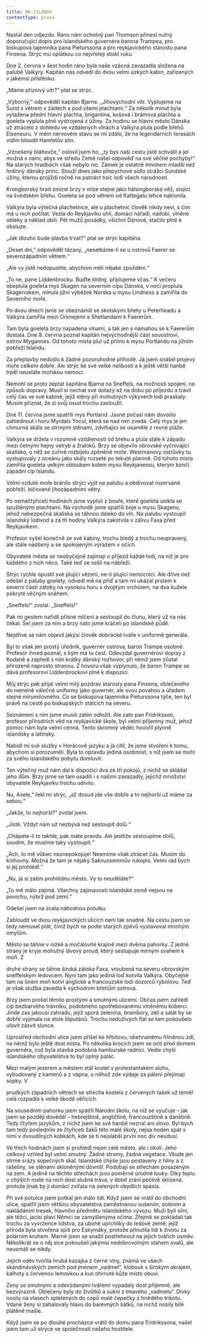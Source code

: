 ```yaml
---
title: NA ISLANDU
contentType: prose
---
```


<section>

Nastal den odjezdu. Ráno nám ochotný pan Thomson přinesl nutný doporučující dopis pro islandského guvernéra barona Trampea, pro biskupova tajemníka pana Pieturssona a pro reykjavíckého starostu pana Finsena. Strýc mu oplátkou co nejvřeleji stiskl ruku.

Dne 2. června v šest hodin ráno byla naše vzácná zavazadla složena na palubě Valkýry. Kapitán nás odvedl do dvou velmi úzkých kabin, zařízených v jakémsi přístěnku.

„Máme příznivý vítr?“ ptal se strýc.

„Výborný,“ odpověděl kapitán Bjarne. „Jihovýchodní vítr. Vyplujeme na Sund s větrem v zádech a pod všemi plachtami.“ Za několik minut byla vytažena přední hlavní plachta, brigantina, košová i brámová plachta a goeleta vyplula plně vystrojená z úžiny. Za hodinu se hlavní město Dánska už ztrácelo z dohledu ve vzdálených vlnách a Valkýra plula podle břehů Elseneuru. V mém nervovém stavu se mi zdálo, že na legendárních terasách vidím bloudit Hamletův stín.

„Vznešený bláhovče,“ oslovil jsem ho, „ty bys naši cestu jistě schválil a jel možná s námi, abys ve středu Země našel odpověď na své věčné pochyby!“ Na starých hradbách však nebylo nic. Zámek je ostatně mnohem mladší než hrdinný dánský princ. Slouží dnes jako přepychové sídlo strážci Sundské úžiny, kterou projíždí ročně na patnáct tisíc lodí všech národností.

Krongborský hrad zmizel brzy v mlze stejné jako hälsingborská věž, stojící na švédském břehu. Goeleta se pod větrem od Kattegatu lehce naklonila.

Valkýra byla výtečná plachetnice, ale u plachetnic člověk nikdy neví, s čím má u nich počítat. Vezla do Reykjavíku uhlí, domácí nářadí, nádobí, vlněné obleky a náklad obilí. Pět mužů posádky, všichni Dánové, stačilo plně k obsluze.

„Jak dlouho bude plavba trvat?“ ptal se strýc kapitána.

„Deset dní,“ odpověděl tázaný, „nesetkáme-li se u ostrovů Faerer se severozápadním větrem.“

„Ale vy jistě nedopustíte, abychom měli nějaké zpoždění.“

„To ne, pane Liddenbrocku. Buďte klidný, připlujeme včas.“ K večeru obeplula goeleta mys Skagen na severním cípu Dánska, v noci proplula Skagerrakem, minula jižní výběžek Norska u mysu Lindness a zamířila do Severního moře.

Po dvou dnech jsme se obeznámili se skotskými břehy u Peterheadu a Valkýra zamířila mezi Orknejemi a Shetlandami k Faererům.

Tam byla goeleta brzy napadena vlnami, a tak jen s námahou se k Faererům dostala. Dne 8. června poznal kapitán nejvýchodnější část souostroví, ostrov Mygannes. Od tohoto místa plul už přímo k mysu Portlandu na jižním pobřeží Islandu.

Za přeplavby nedošlo k žádné pozoruhodné příhodě. Já jsem snášel projevy moře celkem dobře. Ale strýc ke své velké nelibosti a k ještě větší hanbě trpěl neustále mořskou nemocí.

Nemohl se proto zeptat kapitána Bjarna na Sneffels, na možnosti spojení, na způsob dopravy. Musil si nechat své dotazy až na dobu po příjezdu a trávil celý čas ve své kabině, jejíž stěny při mohutných výkyvech lodi praskaly. Musím přiznat, že si svůj osud trochu zasloužil.

Dne 11. června jsme spatřili mys Portland. Jasné počasí nám dovolilo zahlédnout i horu Myrdals Yocul, která se nad ním zvedá. Celý mys je jen chmurná skála se strmými stěnami, zdvihající se osaměle z rovné pláže.

Valkýra se držela v rozumné vzdálenosti od břehu a plula stále k západu mezi četnými hejny velryb a žraloků. Brzy se objevilo obrovské vyčnívající skalisko, o něž se zuřivě rozbíjelo zpěněné moře. Westmanovy ostrůvky tu vystupovaly z oceánu jako skály rozseté po tekuté planině. Od tohoto místa zamířila goeleta velkým obloukem kolem mysu Reykjanessu, kterým končí západní cíp Islandu.

Velmi vzduté moře bránilo strýci vyjít na palubu a obdivovat rozervané pobřeží, bičované jihozápadními větry.

Po osmačtyřiceti hodinách jsme vypluli z bouře, které goeleta unikla se spuštěnými plachtami. Na východě jsme spatřili boje u mysu Skagenu, jehož nebezpečná skaliska se táhnou daleko do vln. Na palubu vystoupil islandský lodivod a za tři hodiny Valkýra zakotvila v zálivu Faxa před Reykjavíkem.

Profesor vyšel konečně ze své kabiny, trochu bledý a trochu neupravený, ale stále nadšený a se spokojeným výrazem v očích.

Obyvatelé města se neobyčejně zajímají o příjezd každé lodi, na níž je pro každého z nich něco. Také teď se sešli na nábřeží.

Strýc rychle opustil své plující vězení, ne-li plující nemocnici. Ale dříve než odešel z paluby goelety, odvedl mě na příď a tam mi ukázal prstem k severní části zátoky na vysokou horu s dvojitým vrcholem, na dva kužele pokryté věčným sněhem.

„Sneffels!“ zvolal. „Sneffels!“

Pak mi gestem nařídil přísné mlčení a sestoupil do člunu, který už na nás čekal. Šel jsem za ním a brzy nato jsme kráčeli po islandské půdě.

Nejdříve se nám objevil jakýsi člověk dobrácké tváře v uniformě generála.

Byl to však jen prostý úředník, guvernér ostrova, baron Trampe osobně. Profesor ihned poznal, s kým má tu čest. Odevzdal guvernérovi dopisy z Kodaně a zapředl s ním krátký dánský rozhovor, při němž jsem zůstal přirozeně naprosto stranou. Z hovoru však vyplynulo, že baron Trampe se dává profesorovi Liddenbrockovi plně k dispozici.

Můj strýc pak přijal velmi milý pozdrav starosty pana Finsena, oblečeného do neméně válečné uniformy jako guvernér, ale svou povahou a úřadem stejně mírumilovného. Co se biskupova tajemníka Pieturssona týče, ten byl právě na cestě po biskupských statcích na severu.

Seznámení s ním jsme musili zatím odložit. Ale zato pan Fridriksson, profesor přírodních věd na reykjavícké škole, byl velmi příjemný muž, jehož pomoc nám byla velmi cenná. Tento skromný vědec hovořil plynně islandsky a latinsky.

Nabídl mi své služby v Horácově jazyku a já cítil, že jsme stvořeni k tomu, abychom si porozuměli. Byla to opravdu jediná osobnost, s níž jsem se mohl za svého islandského pobytu domluvit.

Ten výtečný muž nám dal k dispozici dva ze tří pokojů, z nichž se skládal jeho dům. Brzy jsme se tam usadili i s našimi zavazadly, jejichž množství obyvatele Reykjavíku trochu udivilo.

Nu, Axele,“ řekl mi strýc, „až dosud jde vše dobře a to nejhorší už máme za sebou.“

„Jakže, to nejhorší?“ zvolal jsem.

„Jistě. Vždyť nám už nezbývá než sestoupit dolů.“

„Chápete-li to takhle, pak máte pravdu. Ale jestliže sestoupíme dolů, soudím, že musíme taky vystoupit.“

„Ach, to mě vůbec neznepokojuje! Nesmíme však ztrácet čas. Musím do knihovny. Možná že tam je nějaký Saknussemmův rukopis. Velmi rád bych si jej prohlédl.“

„Nu, já si zatím prohlédnu město. Vy to neuděláte?“

„To mě málo zajímá. Všechny zajímavosti islandské země nejsou na povrchu, nýbrž pod zemí.“

Odešel jsem na zcela náhodnou potulku.

Zabloudit ve dvou reykjavických ulicích není tak snadné. Na cestu jsem se tedy nemusel ptát, čímž bych se podle starých zpěvů vystavoval mnohým omylům.

Město se táhne v nízké a močálovité krajině mezi dvěma pahorky. Z jedné strany je kryje mohutný lávový proud, který sestupuje mírným svahem k moři. Z

druhé strany se táhne široká zátoka Faxa, vroubená na severu obrovským sneffelským ledovcem. Nyní tam jako jediná loď kotvila Valkýra. Obyčejně tam na širém moři kotví anglické a francouzské lodi dozorců rybolovu. Teď je však služba zavedla k východním břehům ostrova.

Brzy jsem prošel těmito prostými a smutnými ulicemi. Občas jsem zahlédl cíp bezbarvého trávníku, podobného opotřebovanému vlněnému koberci. Jinde zas jakousi zahradu, jejíž sporá zelenina, brambory, zelí a salát by se dobře vyjímala na stole liliputánů. Trochu neduživých fial se tam pokoušelo ulovit zásvit slunce.

Uprostřed obchodní ulice jsem přišel ke hřbitovu, obehnanému hliněnou zdí, na němž bylo ještě dost místa. Po několika krocích jsem se octl před domem guvernéra, což byla stavba podobná hamburské radnici. Vedle chýší islandského obyvatelstva to byl úplný palác.

Mezi malým jezerem a městem stál kostel v protestantském slohu, vybudovaný z kamenů a z vápna, u něhož zde výdaje za pálení přejímají sopky. V

prudkých západních větrech se střecha kostela z červených tašek už téměř celá rozpadla k velké škodě věřících.

Na sousedním pahorku jsem spatřil Národní školu, na níž se vyučuje – jak jsem se později dověděl – hebrejštině, angličtině, francouzštině a dánštině. Tedy čtyřem jazykům, z nichž jsem ke své hanbě neznal ani slovo. Byl bych tam tedy posledním ze čtyřiceti žáků této malé školy, nejsa hoden spát s nimi v dvoudílných kobkách, kde se ti nejslabší první noc div neudusí.

Ve třech hodinách jsem si prohlédl nejen celé město, ale i okolí. Jeho celkový vzhled byl velmi smutný. Žádné stromy, žádná vegetace. Všude jen strmé srázy sopečných skal. Islandské chýše jsou postaveny z hlíny a z rašeliny, se stěnami skloněnými dovnitř. Podobají se střechám posazeným na zem. A jedině na těchto střechách jsou poměrně úrodné louky. Díky teplu v chýších roste na nich dost slušná tráva, v době zrání pečlivě sklízená, protože jinak by ji domácí zvířata na zelených obydlích spásla.

Při své potulce jsem potkal jen málo lidí. Když jsem se vrátil do obchodní ulice, spatřil jsem většinu obyvatelstva zaměstnanou sušením, solením a nakládáním tresek, hlavního předmětu islandského vývozu. Muži byli silní, ale těžcí, jacísi plaví Němci se zamyšlenýma očima. Zřejmě se pokládali tak trochu za vyvržence lidstva, za ubohé uprchlíky do ledové země, jejíž příroda byla stvořena spíš pro Eskymáky, protože přinutila lidi k životu za polárním kruhem. Marně jsem se snažil postřehnout na jejich tvářích úsměv. Několikrát se o něj sice pokoušeli jakýmsi nedobrovolným stahem svalů, ale neusmáli se nikdy.

Jejich oděv tvořila hrubá kazajka z černé vlny, známá ve všech skandinávských zemích pod jménem „vadmel“, klobouk s širokým okrajem, kalhoty s červenou lemovkou a kus ohrnuté kůže místo obuvi.

Zeny se smutnými a odevzdanými tvářemi vypadaly dost příjemně, ale bezvýrazně. Oblečeny byly do živůtků a sukní z tmavého „vadmelu“. Dívky nosily na vlasech spletených do copů malé čepečky z hnědého trikotu. Vdané ženy si zahalovaly hlavu do barevných šátků, na nichž nosily bílé plátěné mašle.

Když jsem se po dlouhé procházce vrátil do domu pana Fridrikssona, našel jsem tam už strýce ve společnosti našeho hostitele.

</section>
